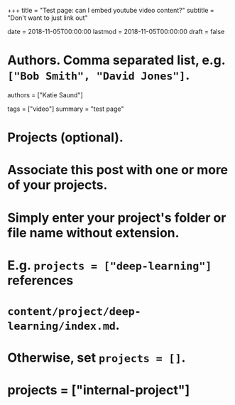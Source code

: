 +++
title = "Test page: can I embed youtube video content?"
subtitle = "Don't want to just link out"

date = 2018-11-05T00:00:00
lastmod = 2018-11-05T00:00:00
draft = false

# Authors. Comma separated list, e.g. `["Bob Smith", "David Jones"]`.
authors = ["Katie Saund"]

tags = ["video"]
summary = "test page"

# Projects (optional).
#   Associate this post with one or more of your projects.
#   Simply enter your project's folder or file name without extension.
#   E.g. `projects = ["deep-learning"]` references 
#   `content/project/deep-learning/index.md`.
#   Otherwise, set `projects = []`.
# projects = ["internal-project"]
